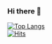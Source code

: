 ### Hi there 👋

[![Top Langs](https://github-readme-stats.vercel.app/api/top-langs/?username=hsw0905&layout=compact&hide=html,css)](https://github.com/hsw0905)
<br>
[![Hits](https://hits.seeyoufarm.com/api/count/incr/badge.svg?url=https%3A%2F%2Fgithub.com%2Fhsw0905%2Fhit-counter&count_bg=%2379C83D&title_bg=%23555555&icon=&icon_color=%23E7E7E7&title=hits&edge_flat=false)](https://hits.seeyoufarm.com)
